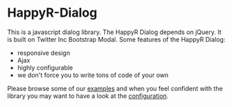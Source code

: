 HappyR-Dialog
=============

This is a javascript dialog library. The HappyR Dialog depends on jQuery. It is built on Twitter Inc Bootstrap Modal.
Some features of the HappyR Dialog:
- responsive design
- Ajax
- highly configurable
- we don't force you to write tons of code of your own

Please browse some of our [examples](http://developer.happyr.se/libraries/jquery-happyr-dialog/examples) and when
you feel confident with the library you may want to have a look at the
[configuration](http://developer.happyr.se/libraries/jquery-happyr-dialog#configuration).
